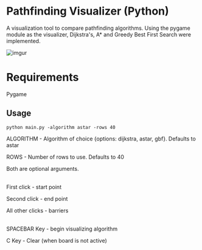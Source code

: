 # Pathfinding Visualizer (Python)
A visualization tool to compare pathfinding algorithms. Using the pygame module as the visualizer, Dijkstra's, A* and Greedy Best First Search were implemented.

![imgur](https://i.imgur.com/KZclLdo.gif)

# Requirements
Pygame

## Usage
```
python main.py -algorithm astar -rows 40
```
ALGORITHM - Algorithm of choice {options: dijkstra, astar, gbf}. Defaults to astar

ROWS - Number of rows to use. Defaults to 40

Both are optional arguments. <br/>&nbsp;

First click - start point

Second click - end point

All other clicks - barriers <br/>&nbsp;

SPACEBAR Key - begin visualizing algorithm

C Key - Clear (when board is not active)
